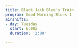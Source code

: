 ```yaml
---
title: Black Jack Blue's Train
program: Good Morning Blues 1
airshifts:
- day: Tuesday
  start: 6:00a
  duration: '2:00'

---
```

